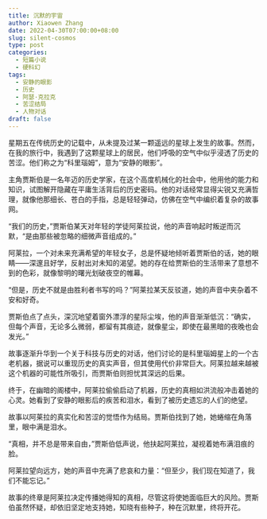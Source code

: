 ```yaml
---
title: 沉默的宇宙
author: Xiaowen Zhang
date: 2022-04-30T07:00:00+08:00
slug: silent-cosmos
type: post
categories:
  - 短篇小说
  - 硬科幻
tags:
  - 安静的眼影
  - 历史
  - 阿瑟·克拉克
  - 苦涩结局
  - 人物对话
draft: false
---
```


星期五在传统历史的记载中，从未提及过某一颗遥远的星球上发生的故事。然而，在我的旅行中，我遇到了这颗星球上的居民，他们呼吸的空气中似乎浸透了历史的苦涩。他们称之为“科里瑙姆”，意为“安静的眼影”。

主角贾斯伯是一名年迈的历史学家，在这个高度机械化的社会中，他用他的能力和知识，试图解开隐藏在平庸生活背后的历史密码。他的对话经常显得尖锐又充满哲理，就像他那细长、苍白的手指，总是轻轻弹动，仿佛在空气中编织着复杂的故事网。

“我们的历史，”贾斯伯某天对年轻的学徒阿莱拉说，他的声音响起时叛逆而沉默，“是由那些被忽略的细微声音组成的。”

阿莱拉，一个对未来充满希望的年轻女子，总是怀疑地倾听着贾斯伯的话，她的眼睛——深邃且好学，反射出对未知的渴望。她的存在给贾斯伯的生活带来了意想不到的色彩，就像黎明的曙光划破夜空的帷幕。

“但是，历史不就是由胜利者书写的吗？”阿莱拉某天反驳道，她的声音中夹杂着不安和好奇。

贾斯伯点了点头，深沉地望着窗外漂浮的星际尘埃，他的声音渐渐低沉：“确实，但每个声音，无论多么微弱，都留有其痕迹，就像星尘，即使在最黑暗的夜晚也会发光。”

故事逐渐升华到一个关于科技与历史的对话，他们讨论的是科里瑙姆星上的一个古老机器，据说可以重现历史的真实声音，但其使用代价非常巨大。阿莱拉越来越被这个机器的可能性所吸引，而贾斯伯则担忧其深远的后果。

终于，在幽暗的阁楼中，阿莱拉偷偷启动了机器，历史的真相如洪流般冲击着她的心灵。她看到了安静的眼影后的疾苦和泪水，看到了被历史遗忘的人们的绝望。

故事以阿莱拉的真实化和苦涩的觉悟作为结局。贾斯伯找到了她，她蜷缩在角落里，眼中满是泪水。

“真相，并不总是带来自由，”贾斯伯低声说，他扶起阿莱拉，凝视着她布满泪痕的脸。

阿莱拉望向远方，她的声音中充满了悲哀和力量：“但至少，我们现在知道了，我们不能忘记。”

故事的终章是阿莱拉决定传播她得知的真相，尽管这将使她面临巨大的风险。贾斯伯虽然怀疑，却依旧坚定地支持她，知晓有些种子，种在沉默里，终将开花。